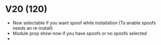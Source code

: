 # V20 (120)

- Now selectable if you want spoof while installation (To anable spoofs needs an re-install)
- Module prop show now if you have spoofs or no spoofs selected
- 